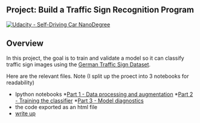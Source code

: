 ## Project: Build a Traffic Sign Recognition Program
[![Udacity - Self-Driving Car NanoDegree](https://s3.amazonaws.com/udacity-sdc/github/shield-carnd.svg)](http://www.udacity.com/drive)

Overview
---
In this project, the goal is to train and validate a model so it can classify traffic sign images using the [German Traffic Sign Dataset](http://benchmark.ini.rub.de/?section=gtsrb&subsection=dataset).

Here are the relevant files. Note (I split up the proect into 3 notebooks for readability)

* Ipython notebooks
	*[Part 1 - Data processing and augmentation](Part_1_Data_processing_and_augmentation.ipynb)
	*[Part 2 - Training the classifier](Part_2_building_model.ipynb)
	*[Part 3 - Model diagnostics](Part_3_Model_diagnostics.ipynb)
* the code exported as an html file
* [write up](writeup_template.md)

